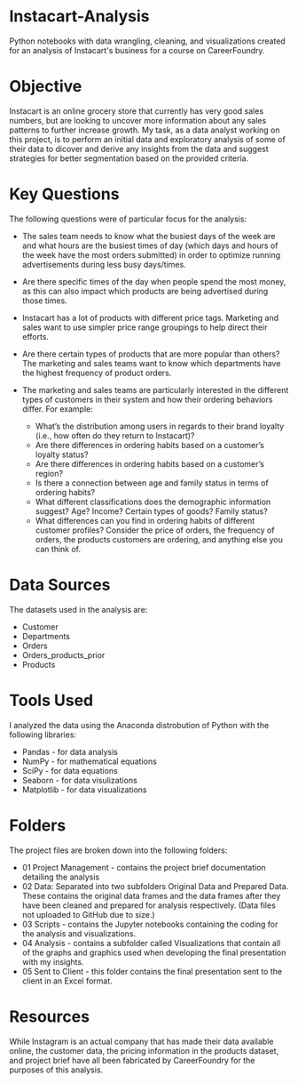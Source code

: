 # Instacart-Analysis
Python notebooks with data wrangling, cleaning, and visualizations created for an analysis of Instacart's business for a course on CareerFoundry.

# Objective
Instacart is an online grocery store that currently has very good sales numbers, but are looking to uncover more information about any sales patterns to further increase growth. My task, as a data analyst working on this project, is to perform an initial data and exploratory analysis of some of their data to dicover and derive any insights from the data and suggest strategies for better segmentation based on the provided criteria.

# Key Questions
The following questions were of particular focus for the analysis:
*  The sales team needs to know what the busiest days of the week are and what hours are the busiest times of day (which days and hours of the week have the most orders submitted) in order to optimize running advertisements during less busy days/times.
  
*  Are there specific times of the day when people spend the most money, as this can also impact which products are being advertised during those times.

*  Instacart has a lot of products with different price tags. Marketing and sales want to use simpler price range groupings to help direct their efforts.

*  Are there certain types of products that are more popular than others? The marketing and sales teams want to know which departments have the highest frequency of product orders.

*  The marketing and sales teams are particularly interested in the different types of customers in their system and how their ordering behaviors differ. For example:
      *  What’s the distribution among users in regards to their brand loyalty (i.e., how often do they return to Instacart)?
      *  Are there differences in ordering habits based on a customer’s loyalty status?
      *  Are there differences in ordering habits based on a customer’s region?
      *  Is there a connection between age and family status in terms of ordering habits?
      *  What different classifications does the demographic information suggest? Age? Income? Certain types of goods? Family status?
      *  What differences can you find in ordering habits of different customer profiles? Consider the price of orders, the frequency of orders, the products customers are ordering, and anything else you can think of.

# Data Sources
The datasets used in the analysis are:
  *  Customer
  *  Departments
  *  Orders
  *  Orders_products_prior
  *  Products

# Tools Used
I analyzed the data using the Anaconda distrobution of Python with the following libraries:
  *  Pandas - for data analysis
  *  NumPy - for mathematical equations
  *  SciPy - for data equations
  *  Seaborn - for data visulizations
  *  Matplotlib - for data visualizations

# Folders
The project files are broken down into the following folders:
  *  01 Project Management - contains the project brief documentation detailing the analysis
  *  02 Data: Separated into two subfolders Original Data and Prepared Data. These contains the original data frames and the data frames after they have been cleaned and prepared for analysis respectively. (Data files not uploaded to GitHub due to size.)
  *  03 Scripts - contains the Jupyter notebooks containing the coding for the analysis and visualizations.
  *  04 Analysis - contains a subfolder called Visualizations that contain all of the graphs and graphics used when developing the final presentation with my insights.
  *  05 Sent to Client - this folder contains the final presentation sent to the client in an Excel format.

# Resources
While Instagram is an actual company that has made their data available online, the customer data, the pricing information in the products dataset, and project brief have all been fabricated by CareerFoundry for the purposes of this analysis.
